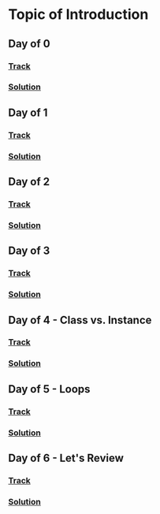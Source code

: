 Topic of Introduction
===

## Day of 0
### [Track](https://www.hackerrank.com/challenges/30-hello-world)
### [Solution](./go/Day0.go)

## Day of 1
### [Track](https://www.hackerrank.com/challenges/30-data-types)
### [Solution](./go/Day1.go)

## Day of 2
### [Track](https://www.hackerrank.com/challenges/30-operators)
### [Solution](./go/Day2.go)

## Day of 3
### [Track]()
### [Solution](./go/Day3.go)

## Day of 4 - Class vs. Instance
### [Track](https://www.hackerrank.com/challenges/30-class-vs-instance)
### [Solution](./go/Day4.go)

## Day of 5 - Loops
### [Track](https://www.hackerrank.com/challenges/30-loops)
### [Solution](./go/Day5.go)

## Day of 6 - Let's Review
### [Track](https://www.hackerrank.com/challenges/30-review-loop)
### [Solution](./go/Day6.go)